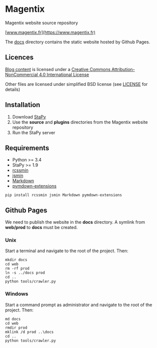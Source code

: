 # Magentix

Magentix website source repository

[www.magentix.fr](https://www.magentix.fr)

The [docs](docs) directory contains the static website hosted by Github Pages.

## Licences

[Blog content](source/page/blog) is licensed under a [Creative Commons Attribution-NonCommercial 4.0 International License](https://creativecommons.org/licenses/by-nc/4.0/)

Other files are licensed under simplified BSD license (see [LICENSE](LICENCE) for details)

## Installation

1. Download [StaPy](https://codeberg.org/magentix/stapy)
2. Use the **source** and **plugins** directories from the Magentix website repository
3. Run the StaPy server

## Requirements

- Python >= 3.4
- StaPy >= 1.9
- [rcssmin](https://pypi.org/project/rcssmin/)
- [jsmin](https://pypi.org/project/jsmin/)
- [Markdown](https://pypi.org/project/Markdown/)
- [pymdown-extensions](https://pypi.org/project/pymdown-extensions/)

 ```
pip install rcssmin jsmin Markdown pymdown-extensions
 ```

## Github Pages

We need to publish the website in the **docs** directory. A symlink from **web/prod** to **docs** must be created.

### Unix

Start a terminal and navigate to the root of the project. Then:

```shell
mkdir docs
cd web
rm -rf prod
ln -s ../docs prod
cd ..
python tools/crawler.py
```

### Windows

Start a command prompt as administrator and navigate to the root of the project. Then:

```msdos
md docs
cd web
rmdir prod
mklink /d prod ..\docs
cd ..
python tools/crawler.py
```
